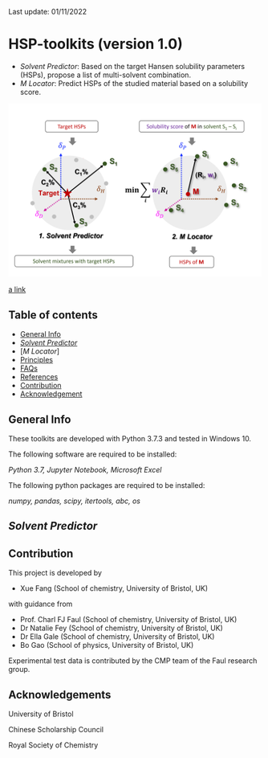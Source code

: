 Last update: 01/11/2022

# HSP-toolkits (version 1.0)

* *Solvent Predictor*: Based on the target Hansen solubility parameters (HSPs), propose a list of multi-solvent combination.
* *M Locator*: Predict HSPs of the studied material based on a solubility score.

 <p>
  <img src="https://github.com/xueannafang/hsp-toolkits/blob/main/figs/sch_sp_mloc.png" width=700>
 </p>
 
 [a link](https://github.com/xueannafang/hsp-toolkits/blob/main/HSP_SolventPredictor/solv_pred_readme.md)
 
## Table of contents
* [General Info](#general-info)
* [*Solvent Predictor*](https://github.com/xueannafang/hsp-toolkits/blob/main/HSP_SolventPredictor/solv_pred_readme.md)
* [*M Locator*]
* [Principles](#princ)
* [FAQs](#faq)
* [References](#ref)
* [Contribution](#contri)
* [Acknowledgement](#ack)

## General Info

These toolkits are developed with Python 3.7.3 and tested in Windows 10.

The following software are required to be installed:

*Python 3.7, Jupyter Notebook, Microsoft Excel*

The following python packages are required to be installed:

*numpy, pandas, scipy, itertools, abc, os*


## *Solvent Predictor*




## Contribution
This project is developed by
- Xue Fang (School of chemistry, University of Bristol, UK)

with guidance from
- Prof. Charl FJ Faul (School of chemistry, University of Bristol, UK)
- Dr Natalie Fey (School of chemistry, University of Bristol, UK)
- Dr Ella Gale (School of chemistry, University of Bristol, UK)
- Bo Gao (School of physics, University of Bristol, UK)

Experimental test data is contributed by the CMP team of the Faul research group.

## Acknowledgements

University of Bristol

Chinese Scholarship Council

Royal Society of Chemistry
